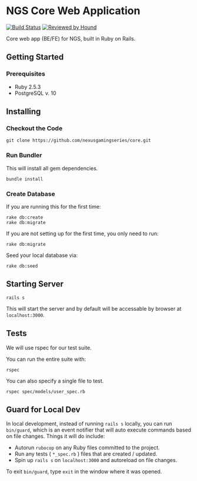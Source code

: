 # NGS Core Web Application
[![Build Status](https://travis-ci.org/nexusgamingseries/core.svg?branch=master)](https://travis-ci.org/nexusgamingseries/core) [![Reviewed by Hound](https://img.shields.io/badge/Reviewed_by-Hound-8E64B0.svg)](https://houndci.com)

Core web app (BE/FE) for NGS, built in Ruby on Rails.

## Getting Started

### Prerequisites
- Ruby 2.5.3
- PostgreSQL v. 10

## Installing

### Checkout the Code

```
git clone https://github.com/nexusgamingseries/core.git
```

### Run Bundler
This will install all gem dependencies.

```
bundle install
```

### Create Database
If you are running this for the first time:

```
rake db:create
rake db:migrate
```

If you are not setting up for the first time, you only need to run:

```
rake db:migrate
```

Seed your local database via:

```
rake db:seed
```

## Starting Server

```
rails s
```

This will start the server and by default will be accessable by browser at `localhost:3000`.


## Tests

We will use rspec for our test suite.

You can run the entire suite with:

```
rspec
```

You can also specify a single file to test.
```
rspec spec/models/user_spec.rb
```

## Guard for Local Dev

In local development, instead of running `rails s` locally, you can run `bin/guard`, which is an event notifier that will auto execute commands based on file changes. Things it will do include:

* Autorun `rubocop` on any Ruby files committed to the project.
* Run any tests ( `*_spec.rb` ) files that are created / updated.
* Spin up `rails s` on `localhost:3000` and autoreload on file changes.

To exit `bin/guard`, type `exit` in the window where it was opened.